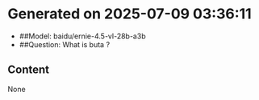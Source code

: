 # Generated on 2025-07-09 03:36:11

- ##Model: baidu/ernie-4.5-vl-28b-a3b
- ##Question: What is buta ?

## Content

None
